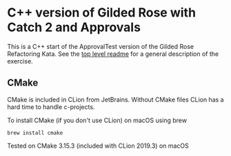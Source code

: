 C++ version of Gilded Rose with Catch 2 and Approvals
======================================================

This is a C++ start of the ApprovalTest version of the Gilded Rose Refactoring Kata. See
the [top level readme](https://github.com/emilybache/GildedRose-Refactoring-Kata)
 for a general description of the exercise.


CMake
-----

CMake is included in CLion from JetBrains. Without CMake files
CLion has a hard time to handle c-projects.

To install CMake (if you don't use CLion) on macOS using brew

    brew install cmake

Tested on CMake 3.15.3 (included with CLion 2019.3) on 	macOS
  
